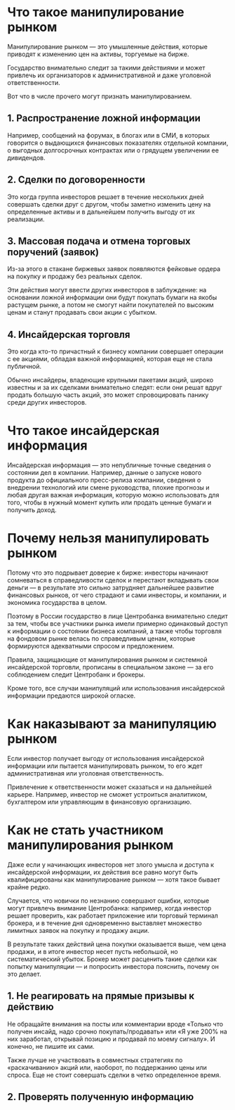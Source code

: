 # Что такое манипулирование рынком
Манипулирование рынком — это умышленные действия, которые приводят к изменению цен на активы, торгуемые на бирже.

Государство внимательно следит за такими действиями и может привлечь их организаторов к административной и даже уголовной ответственности.

Вот что в числе прочего могут признать манипулированием.

## 1. Распространение ложной информации
Например, сообщений на форумах, в блогах или в СМИ, в которых говорится о выдающихся финансовых показателях отдельной компании, о выгодных долгосрочных контрактах или о грядущем увеличении ее дивидендов.

## 2. Сделки по договоренности
Это когда группа инвесторов решает в течение нескольких дней совершать сделки друг с другом, чтобы заметно изменить цену на определенные активы и в дальнейшем получить выгоду от их реализации.
## 3. Массовая подача и отмена торговых поручений (заявок)
Из-за этого в стакане биржевых заявок появляются фейковые ордера на покупку и продажу без реальных сделок.

Эти действия могут ввести других инвесторов в заблуждение: на основании ложной информации они будут покупать бумаги на якобы растущем рынке, а потом не смогут найти покупателей по высоким ценам и станут продавать свои акции с убытком.

## 4. Инсайдерская торговля
Это когда кто-то причастный к бизнесу компании совершает операции с ее акциями, обладая важной информацией, которая еще не стала публичной.

Обычно инсайдеры, владеющие крупными пакетами акций, широко известны и за их сделками внимательно следят: если они решат вдруг продать большую часть акций, это может спровоцировать панику среди других инвесторов.

# Что такое инсайдерская информация
Инсайдерская информация — это непубличные точные сведения о состоянии дел в компании. Например, данные о запуске нового продукта до официального пресс-релиза компании, сведения о внедрении технологий или смене руководства, плохие прогнозы и любая другая важная информация, которую можно использовать для того, чтобы в нужный момент купить или продать ценные бумаги и получить доход.

# Почему нельзя манипулировать рынком
Потому что это подрывает доверие к бирже: инвесторы начинают сомневаться в справедливости сделок и перестают вкладывать свои деньги — в результате это сильно затрудняет дальнейшее развитие финансовых рынков, от чего страдают и сами инвесторы, и компании, и экономика государства в целом.

Поэтому в России государство в лице Центробанка внимательно следит за тем, чтобы все участники рынка имели примерно одинаковый доступ к информации о состоянии бизнеса компаний, а также чтобы торговля на фондовом рынке велась по справедливым ценам, которые формируются адекватными спросом и предложением.

Правила, защищающие от манипулирования рынком и системной инсайдерской торговли, прописаны в специальном законе — за его соблюдением следит Центробанк и брокеры.

Кроме того, все случаи манипуляций или использования инсайдерской информации предаются широкой огласке.

# Как наказывают за манипуляцию рынком
Если инвестор получает выгоду от использования инсайдерской информации или пытается манипулировать рынком, то его ждет административная или уголовная ответственность.

Привлечение к ответственности может сказаться и на дальнейшей карьере. Например, инвестор не сможет устроиться аналитиком, бухгалтером или управляющим в финансовую организацию.

# Как не стать участником манипулирования рынком
Даже если у начинающих инвесторов нет злого умысла и доступа к инсайдерской информации, их действия все равно могут быть квалифицированы как манипулирование рынком — хотя такое бывает крайне редко.

Случается, что новички по незнанию совершают ошибки, которые могут привлечь внимание Центробанка: например, когда инвестор решает проверить, как работает приложение или торговый терминал брокера, и в течение дня одновременно выставляет множество лимитных заявок на покупку и продажу акции.

В результате таких действий цена покупки оказывается выше, чем цена продажи, и в итоге инвестор несет пусть небольшой, но систематический убыток. Брокер может расценить такие сделки как попытку манипуляции — и попросить инвестора пояснить, почему он это делает.

## 1. Не реагировать на прямые призывы к действию
Не обращайте внимания на посты или комментарии вроде «Только что получен инсайд, надо срочно покупать/продавать» или «Я уже 200% на них заработал, открывай позицию и продавай по моему сигналу». И конечно, не пишите их сами.

Также лучше не участвовать в совместных стратегиях по «раскачиванию» акций или, наоборот, по поддержанию цены или спроса. Еще не стоит совершать сделки в четко определенное время.

## 2. Проверять полученную информацию

